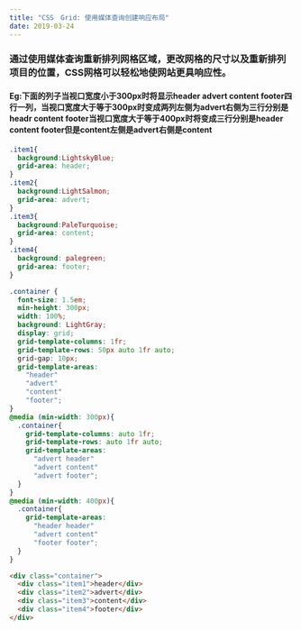 ```yaml
---
title: "CSS　Grid: 使用媒体查询创建响应布局"
date: 2019-03-24
---
```

### 通过使用媒体查询重新排列网格区域，更改网格的尺寸以及重新排列项目的位置，CSS网格可以轻松地使网站更具响应性。

#### Eg:下面的列子当视口宽度小于300px时将显示header advert content footer四行一列，当视口宽度大于等于300px时变成两列左侧为advert右侧为三行分别是headr content footer当视口宽度大于等于400px时将变成三行分别是header content footer但是content左侧是advert右侧是content
```css
.item1{
  background:LightskyBlue;
  grid-area: header;
}
.item2{
  background:LightSalmon;
  grid-area: advert;
}
.item3{
  background:PaleTurquoise;
  grid-area: content;
}
.item4{
  background: palegreen;
  grid-area: footer;
}

.container {
  font-size: 1.5em;
  min-height: 300px;
  width: 100%;
  background: LightGray;
  display: grid;
  grid-template-columns: 1fr; 
  grid-template-rows: 50px auto 1fr auto;
  grid-gap: 10px;
  grid-template-areas:
    "header"
    "advert"
    "content"
    "footer";
}
@media (min-width: 300px){
  .container{
    grid-template-columns: auto 1fr;
    grid-template-rows: auto 1fr auto;
    grid-template-areas:
      "advert header"
      "advert content"
      "advert footer";
  }
}
@media (min-width: 400px){
  .container{
    grid-template-areas:
      "header header"
      "advert content"
      "footer footer";
  }
}
```
```html
<div class="container">
  <div class="item1">header</div>
  <div class="item2">advert</div>
  <div class="item3">content</div>
  <div class="item4">footer</div>
</div>
```
